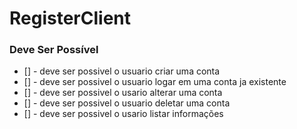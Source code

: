 # RegisterClient

### Deve Ser Possível
 - [] - deve ser possivel o usuario criar uma conta
 - [] - deve ser possivel o usuario logar em uma conta ja existente
 - [] - deve ser possivel o usario alterar uma conta
 - [] - deve ser possivel o usuario deletar uma conta
 - [] - deve ser possivel o usario listar informações 

